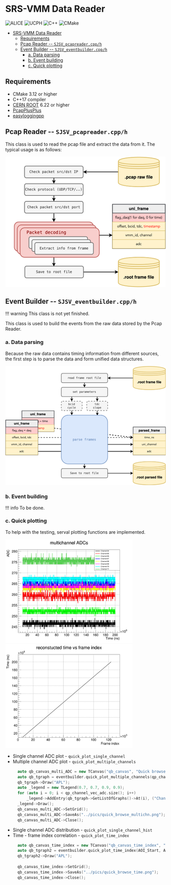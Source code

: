 # SRS-VMM Data Reader

![ALICE](https://img.shields.io/badge/CERN-ALICE-e30613) ![UCPH](https://img.shields.io/badge/UCPH-NBI-901a1e) ![C++](https://img.shields.io/badge/c++-%2300599C.svg?logo=c%2B%2B&logoColor=white) ![CMake](https://img.shields.io/badge/CMake-%23008FBA.svg?logo=cmake&logoColor=white) 


- [SRS-VMM Data Reader](#srs-vmm-data-reader)
  - [Requirements](#requirements)
  - [Pcap Reader -- `SJSV_pcapreader.cpp/h`](#pcap-reader----sjsv_pcapreadercpph)
  - [Event Builder -- `SJSV_eventbuilder.cpp/h`](#event-builder----sjsv_eventbuildercpph)
    - [a. Data parsing](#a-data-parsing)
    - [b. Event building](#b-event-building)
    - [c. Quick plotting](#c-quick-plotting)


## Requirements

- CMake 3.12 or higher
- C++17 compiler
- [CERN ROOT](https://root.cern.ch/) 6.22 or higher
- [PcapPlusPlus](https://pcapplusplus.github.io)
- [easyloggingpp](https://github.com/abumq/easyloggingpp)


## Pcap Reader -- `SJSV_pcapreader.cpp/h`

This class is used to read the pcap file and extract the data from it. The typical usage is as follows:

![Pcap Structure](docs/SV_Reader_Structure_Pcap.png)

## Event Builder -- `SJSV_eventbuilder.cpp/h`

!!! warning
    This class is not yet finished.

This class is used to build the events from the raw data stored by the Pcap Reader. 

### a. Data parsing

Because the raw data contains timing information from different sources, the first step is to parse the data and form unified data structures.

![Event Builder](docs/SV_Reader_Structure_event.png)

### b. Event building

!!! info
    To be done.

### c. Quick plotting

To help with the testing, serval plotting functions are implemented.

<img src="docs/quick_browse_multichn_example.png" width=400x> <img src="docs/quick_browse_time_example.png" width=400x>

- Single channel ADC plot - `quick_plot_single_channel`
- Multiple channel ADC plot - `quick_plot_multiple_channels`
  ```cpp
    auto qb_canvas_multi_ADC = new TCanvas("qb_canvas", "Quick browse", 1200, 1000);
    auto qb_tgraph = eventbuilder.quick_plot_multiple_channels(qp_channel_vec_adc, AOI_Start, AOI_End);
    qb_tgraph->Draw("APL");
    auto _legend = new TLegend(0.7, 0.7, 0.9, 0.9);
    for (auto i = 0; i < qp_channel_vec_adc.size(); i++)
        _legend->AddEntry(qb_tgraph->GetListOfGraphs()->At(i), ("Channel " + std::to_string(qp_channel_vec_adc[i])).c_str(), "l");
    _legend->Draw();
    qb_canvas_multi_ADC->SetGrid();
    qb_canvas_multi_ADC->SaveAs("../pics/quick_browse_multichn.png");
    qb_canvas_multi_ADC->Close();
  ```
- Single channel ADC distribution - `quick_plot_single_channel_hist`
- Time - frame index correlation - `quick_plot_time_index`
  ```cpp
    auto qb_canvas_time_index = new TCanvas("qb_canvas_time_index", "Quick browse time", 1200, 1000);
    auto qb_tgraph2 = eventbuilder.quick_plot_time_index(AOI_Start, AOI_End);
    qb_tgraph2->Draw("APL");
 
    qb_canvas_time_index->SetGrid();
    qb_canvas_time_index->SaveAs("../pics/quick_browse_time.png");
    qb_canvas_time_index->Close();
  ```
